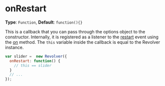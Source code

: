 # onRestart

**Type**: `Function`, **Default**: `function(){}`

This is a callback that you can pass through the options object to the constructor. Internally, it is registered as a listener to the [restart](../events/restart.md) event using the [on](../methods/on.md) method. The `this` variable inside the callback is equal to the Revolver instance.

```javascript
var slider =  new Revolver({
  onRestart: function() {
    // this == slider
  }
  // ...
});
```